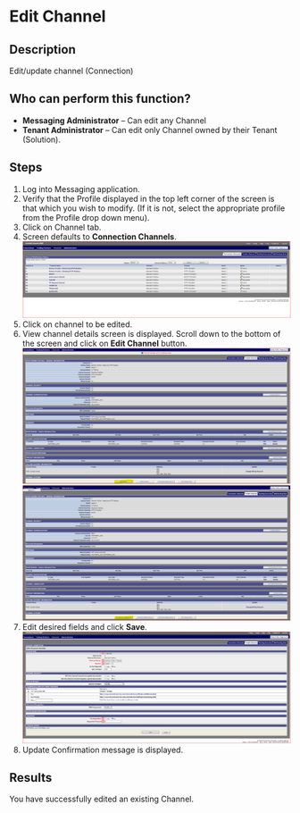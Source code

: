 # Edit Channel
## Description
Edit/update channel (Connection)
## Who can perform this function?
* **Messaging Administrator** – Can edit any Channel
* **Tenant Administrator** – Can edit only Channel owned by their Tenant (Solution).

## Steps
1. Log into Messaging application.
2. Verify that the Profile displayed in the top left corner of the screen is that which you wish to modify. (If it is not, select the appropriate profile from the Profile drop down menu).
3. Click on Channel tab.
4. Screen defaults to **Connection Channels**.
![](edit_channel_1.PNG)
5. Click on channel to be edited.
6. View channel details screen is displayed. Scroll down to the bottom of the screen and click on **Edit Channel** button.
![](edit_channel_3.PNG)
![](edit_channel_2.PNG)
7. Edit desired fields and click **Save**.
![](edit_channel_4.PNG)
8. Update Confirmation message is displayed.

## Results
You have successfully edited an existing Channel.


